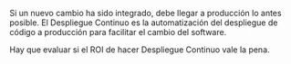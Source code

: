 Si un nuevo cambio ha sido integrado, debe llegar a producción lo antes posible. El Despliegue Continuo es la automatización del despliegue de código a producción para facilitar el cambio del software.

Hay que evaluar si el ROI de hacer Despliegue Continuo vale la pena.
